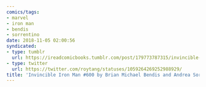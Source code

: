 ```yaml
---
comics/tags:
- marvel
- iron man
- bendis
- sorrentino
date: 2018-11-05 02:00:56
syndicated:
- type: tumblr
  url: https://ireadcomicbooks.tumblr.com/post/179773787315/invincible-iron-man-600-by-brian-michael-bendis
- type: twitter
  url: https://twitter.com/roytang/statuses/1059264269252988929/
title: 'Invincible Iron Man #600 by Brian Michael Bendis and Andrea Sorrentino'
---
```


